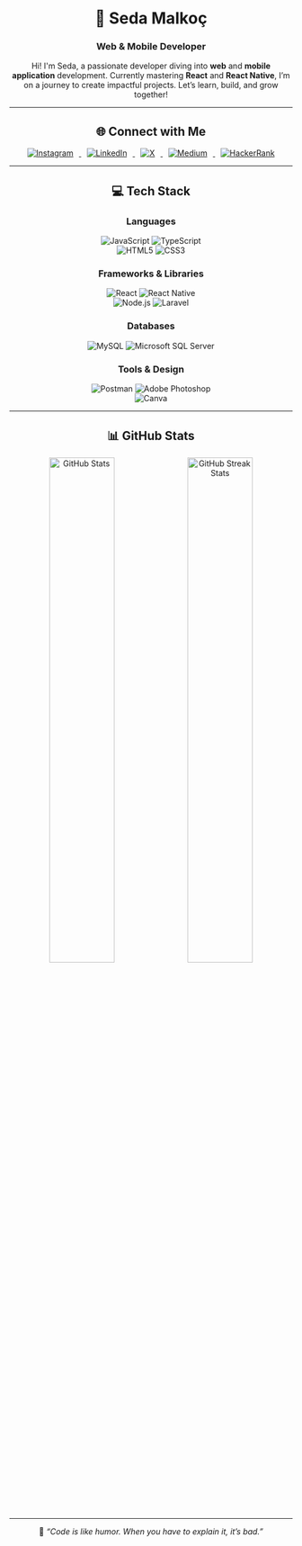 <div align="center">

# 🌟 Seda Malkoç  
### Web & Mobile Developer  

Hi! I'm Seda, a passionate developer diving into **web** and **mobile application** development. Currently mastering **React** and **React Native**, I’m on a journey to create impactful projects. Let’s learn, build, and grow together!  

---

## 🌐 Connect with Me  

<div align="center">
<a href="https://instagram.com/sedaa.malkocc" target="_blank">
<img src="https://img.shields.io/badge/Instagram-%23E4405F.svg?style=flat&logo=Instagram&logoColor=white" alt="Instagram" style="margin: 0 10px;" />
</a>
<a href="https://www.linkedin.com/in/seda-malko%C3%A7-22a1b9229" target="_blank">
<img src="https://img.shields.io/badge/LinkedIn-%230077B5.svg?style=flat&logo=linkedin&logoColor=white" alt="LinkedIn" style="margin: 0 10px;" />
</a>
<a href="https://x.com/SedaaMalkocc" target="_blank">
<img src="https://img.shields.io/badge/X-%23000000.svg?style=flat&logo=X&logoColor=white" alt="X" style="margin: 0 10px;" />
</a>
<a href="https://medium.com/@sedaamalkocc" target="_blank">
<img src="https://img.shields.io/badge/Medium-%23000000.svg?style=flat&logo=Medium&logoColor=white" alt="Medium" style="margin: 0 10px;" />
</a>
<a href="https://www.hackerrank.com/merveseda213" target="_blank">
<img src="https://img.shields.io/badge/HackerRank-%232EC866.svg?style=flat&logo=HackerRank&logoColor=white" alt="HackerRank" style="margin: 0 10px;" />
</a>
</div>

---

## 💻 Tech Stack  

### Languages  
![JavaScript](https://img.shields.io/badge/JavaScript-%23323330.svg?style=flat&logo=javascript&logoColor=%23F7DF1E) ![TypeScript](https://img.shields.io/badge/TypeScript-%23007ACC.svg?style=flat&logo=typescript&logoColor=white)  
![HTML5](https://img.shields.io/badge/HTML5-%23E34F26.svg?style=flat&logo=html5&logoColor=white) ![CSS3](https://img.shields.io/badge/CSS3-%231572B6.svg?style=flat&logo=css3&logoColor=white)  

### Frameworks & Libraries  
![React](https://img.shields.io/badge/React-%2320232a.svg?style=flat&logo=react&logoColor=%2361DAFB) ![React Native](https://img.shields.io/badge/React%20Native-%2320232a.svg?style=flat&logo=react&logoColor=%2361DAFB)  
![Node.js](https://img.shields.io/badge/Node.js-6DA55F.svg?style=flat&logo=node.js&logoColor=white) ![Laravel](https://img.shields.io/badge/Laravel-%23FF2D20.svg?style=flat&logo=laravel&logoColor=white)  

### Databases  
![MySQL](https://img.shields.io/badge/MySQL-%2300f.svg?style=flat&logo=mysql&logoColor=white) ![Microsoft SQL Server](https://img.shields.io/badge/SQL%20Server-CC2927.svg?style=flat&logo=microsoft-sql-server&logoColor=white)  

### Tools & Design  
![Postman](https://img.shields.io/badge/Postman-FF6C37.svg?style=flat&logo=postman&logoColor=white) ![Adobe Photoshop](https://img.shields.io/badge/Photoshop-%2331A8FF.svg?style=flat&logo=adobe-photoshop&logoColor=white)  
![Canva](https://img.shields.io/badge/Canva-%2300C4CC.svg?style=flat&logo=canva&logoColor=white)  

---

## 📊 GitHub Stats  

<div align="center">
<img src="https://github-readme-stats.vercel.app/api?username=Sedamalkocc&show_icons=true&theme=radical&hide_border=true" alt="GitHub Stats" width="48%" />  
<img src="https://github-readme-streak-stats.herokuapp.com/?user=Sedamalkocc&theme=radical&hide_border=true" alt="GitHub Streak Stats" width="48%" />  
</div>

---

🌟 *“Code is like humor. When you have to explain it, it’s bad.”*  

</div>
